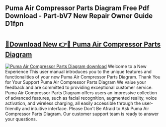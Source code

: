 ## Puma Air Compressor Parts Diagram Free Pdf Download - Part-bV7 New Repair Owner Guide D1fpn

# <h2><a href="http://dfmzdj.blite.top/?on=Puma+Air+Compressor+Parts+Diagram">🔗Download New 👉🔴 Puma Air Compressor Parts Diagram</a></h2>

[![Puma Air Compressor Parts Diagram download](https://i.imgur.com/lujVjoI.png)](http://dfmzdj.blite.top/?on=Puma+Air+Compressor+Parts+Diagram)
Welcome to a New Experience This user manual introduces you to the unique features and functionalities of your new Puma Air Compressor Parts Diagram. Thank You for Your Support Puma Air Compressor Parts Diagram We value your feedback and are committed to providing exceptional customer service. Puma Air Compressor Parts Diagram offers users an impressive collection of advanced features, such as facial recognition, augmented reality, voice activation, and wireless charging, all easily accessible through the user-friendly and intuitive interface. Please Don't Be Afraid to Ask Puma Air Compressor Parts Diagram. Our customer support team is ready to answer your questions.
